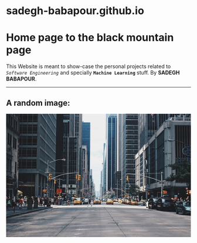 # sadegh-babapour.github.io
# Home page to the black mountain page

This Website is meant to show-case the personal projects related to *```Software Engineering```* and specially **```Machine Learning```** stuff.
By **SADEGH BABAPOUR**.


--------------------------------------------------
A random image: 
--------------------------------------------------

![alt text](https://raw.githubusercontent.com/sadegh-babapour/sadegh-babapour.github.io/master/assets/images/urban.png "Urban area")
